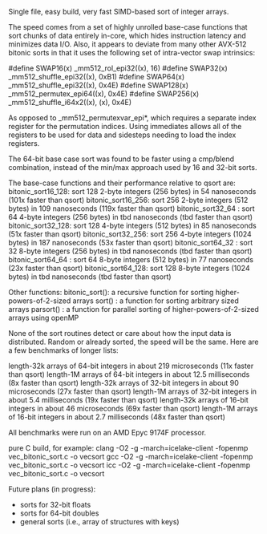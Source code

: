 Single file, easy build, very fast SIMD-based sort of integer arrays.

The speed comes from a set of highly unrolled base-case functions 
that sort chunks of data entirely in-core, which hides instruction latency and 
minimizes data I/O.  Also, it appears to deviate from many other AVX-512 bitonic 
sorts in that it uses the following set of intra-vector swap intrinsics:

#define SWAP16(x) _mm512_rol_epi32((x), 16)
#define SWAP32(x) _mm512_shuffle_epi32((x), 0xB1)
#define SWAP64(x) _mm512_shuffle_epi32((x), 0x4E)
#define SWAP128(x) _mm512_permutex_epi64((x), 0x4E)
#define SWAP256(x) _mm512_shuffle_i64x2((x), (x), 0x4E)

As opposed to _mm512_permutexvar_epi*, which requires a separate index register
for the permutation indices.  Using immediates allows all of the registers
to be used for data and sidesteps needing to load the index registers.

The 64-bit base case sort was found to be faster using a cmp/blend combination,
instead of the min/max approach used by 16 and 32-bit sorts.

The base-case functions and their performance relative to qsort are:
bitonic_sort16_128: sort 128 2-byte integers (256 bytes) in 54 nanoseconds (101x faster than qsort)
bitonic_sort16_256: sort 256 2-byte integers (512 bytes) in 109 nanoseconds (119x faster than qsort)
bitonic_sort32_64 : sort 64 4-byte integers (256 bytes) in tbd nanoseconds (tbd faster than qsort)
bitonic_sort32_128: sort 128 4-byte integers (512 bytes) in 85 nanoseconds (51x faster than qsort)
bitonic_sort32_256: sort 256 4-byte integers (1024 bytes) in 187 nanoseconds (53x faster than qsort)
bitonic_sort64_32 : sort 32 8-byte integers (256 bytes) in tbd nanoseconds (tbd faster than qsort)
bitonic_sort64_64 : sort 64 8-byte integers (512 bytes) in 77 nanoseconds (23x faster than qsort)
bitonic_sort64_128: sort 128 8-byte integers (1024 bytes) in tbd nanoseconds (tbd faster than qsort)

Other functions:
bitonic_sort(): a recursive function for sorting higher-powers-of-2-sized arrays
sort()        : a function for sorting arbitrary sized arrays
parsort()     : a function for parallel sorting of higher-powers-of-2-sized arrays using openMP
   
None of the sort routines detect or care about how the input data is distributed.  Random
or already sorted, the speed will be the same.  Here are a few benchmarks of longer lists:

length-32k arrays of 64-bit integers  in about 219 microseconds		(11x faster than qsort)
length-1M arrays of 64-bit integers  in about 12.5 milliseconds		(8x faster than qsort)
length-32k arrays of 32-bit integers  in about 90 microseconds		(27x faster than qsort)
length-1M arrays of 32-bit integers  in about 5.4 milliseconds		(19x faster than qsort)
length-32k arrays of 16-bit integers  in about 46 microseconds		(69x faster than qsort)
length-1M arrays of 16-bit integers  in about 2.7 milliseconds		(48x faster than qsort)

All benchmarks were run on an AMD Epyc 9174F processor.

pure C build, for example:
clang -O2 -g -march=icelake-client -fopenmp vec_bitonic_sort.c -o vecsort
gcc -O2 -g -march=icelake-client -fopenmp vec_bitonic_sort.c -o vecsort
icc -O2 -g -march=icelake-client -fopenmp vec_bitonic_sort.c -o vecsort

Future plans (in progress):
* sorts for 32-bit floats
* sorts for 64-bit doubles
* general sorts (i.e., array of structures with keys)


